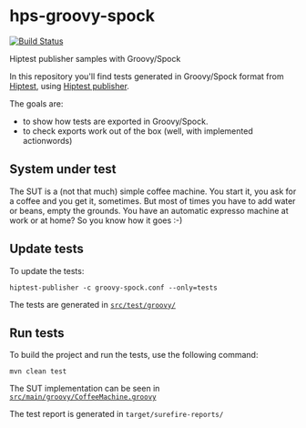 # hps-groovy-spock
[![Build Status](https://travis-ci.org/hiptest/hps-groovy-spock.svg?branch=master)](https://travis-ci.org/hiptest/hps-groovy-spock)

Hiptest publisher samples with Groovy/Spock

In this repository you'll find tests generated in Groovy/Spock format from [Hiptest](https://hiptest.com), using [Hiptest publisher](https://github.com/hiptest/hiptest-publisher).

The goals are:

 * to show how tests are exported in Groovy/Spock.
 * to check exports work out of the box (well, with implemented actionwords)

System under test
------------------

The SUT is a (not that much) simple coffee machine. You start it, you ask for a coffee and you get it, sometimes. But most of times you have to add water or beans, empty the grounds. You have an automatic expresso machine at work or at home? So you know how it goes :-)

Update tests
-------------


To update the tests:

    hiptest-publisher -c groovy-spock.conf --only=tests

The tests are generated in [``src/test/groovy/``](https://github.com/hiptest/hps-groovy-spock/blob/master/src/test/groovy/)

Run tests
---------


To build the project and run the tests, use the following command:

    mvn clean test

The SUT implementation can be seen in [``src/main/groovy/CoffeeMachine.groovy``](https://github.com/hiptest/hps-groovy-spock/blob/master/src/main/groovy/CoffeeMachine.groovy)

The test report is generated in ```target/surefire-reports/```
